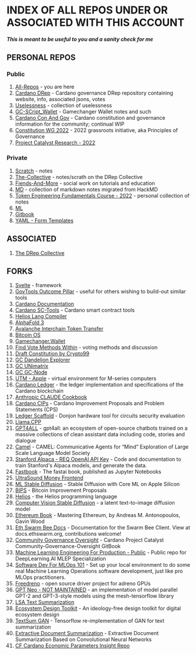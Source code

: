 # INDEX OF ALL REPOS UNDER OR ASSOCIATED WITH THIS ACCOUNT
##### This is meant to be useful to you and a sanity check for me

## PERSONAL REPOS
### Public
1. [All-Repos](https://github.com/st8tikratio/all-repos) - you are here
2. [Cardano DRep](https://github.com/st8tikratio/cardano_DRep) - Cardano governance DRep repository containing website, info, associated jsons, votes
3. [Uselessness](https://github.com/st8tikratio/Uselessness) - collection of uselessness
4. [GC-SCript_Wallet](https://github.com/st8tikratio/gc-script-wallet) - Gamechanger Wallet notes and such
5. [Cardano Con And Gov](https://github.com/st8tikratio/Cardano_Con_and_Gov) - Cardano constitution and governance information for the community; continual WIP
6. [Constitution WG 2022](https://github.com/st8tikratio/Constitution_WG_2022) - 2022 grassroots initiative, aka Principles of Governance
7. [Project Catalyst Research - 2022](https://github.com/st8tikratio/catalyst_research_2022)


### Private
1. [Scratch](https://github.com/st8tikratio/scratch) - notes
2. [The-Collective](https://github.com/st8tikratio/the-collective) - notes/scrath on the DRep Collective
3. [Fiends-And-More](https://github.com/st8tikratio/fiends-and-more) - social work on tutorials and education
4. [MD](https://github.com/st8tikratio/md) - collection of markdown notes migrated from HackMD
5. [Token Engineering Fundamentals Course - 2022](https://github.com/st8tikratio/TE_fundamentals_course_2022) - personal collection of notes
6. [ML](https://github.com/st8tikratio/ML)
7. [Gitbook](https://github.com/st8tikratio/gitbook)
8. [YAML - Form Templates](https://github.com/st8tikratio/yaml)

## ASSOCIATED
1. [The DRep Collective](https://github.com/DRep-Collective/.github/blob/main/profile/README.md)

## FORKS
1. [Svelte](https://github.com/st8tikratio/svelte) - framework
2. [GovTools Outcome Pillar](https://github.com/st8tikratio/govtool-outcomes-pillar) - useful for others wishing to build-out similar tools
3. [Cardano Documentation](https://github.com/st8tikratio/cardano-documentation)
4. [Cardano SC-Tools](https://github.com/st8tikratio/cardano-sc-tools) - Cardano smart contract tools
5. [Helios Lang Compiler](https://github.com/st8tikratio/Helios_Lang_compiler)
6. [AlphaFold 3](https://github.com/st8tikratio/alphafold3)
7. [Avalanche Interchain Token Transfer](https://github.com/st8tikratio/avalanche-interchain-token-transfer)
8. [Bitcoin OS](https://github.com/st8tikratio/bitcoinOS)
9. [Gamechanger.Wallet](https://github.com/st8tikratio/GC_gamechanger.wallet)
10. [Find Vote Methods Within](https://github.com/st8tikratio/find_vote_methods_within--bternarytau.github.io) - voting methods and discussion
11. [Draft Constitution by Crypto99](https://github.com/st8tikratio/draft-constitution_Crypto2099)
12. [GC Dandelion Explorer](https://github.com/st8tikratio/GC_dandelion-explorer)
13. [GC UNimatrix](https://github.com/st8tikratio/GC_unimatrix)
14. [GC GC-Node](https://github.com/st8tikratio/GC_gc_node)
15. [UTM - Apple](https://github.com/st8tikratio/UTM_Apple) - virtual environment for M-series computers
16. [Cardano Ledger](https://github.com/st8tikratio/cardano-ledger) - the ledger implementation and specifications of the Cardano blockchain
17. [Anthropic CLAUDE Cookbook](https://github.com/st8tikratio/anthropic-CLAUDE-cookbook)
18. [Cardano CIPs](https://github.com/st8tikratio/Cardano_CIPs) - Cardano Improvement Proposals and Problem Statements (CPS)
19. [Ledger Scaffold](https://github.com/st8tikratio/ledger_scaffold) - Donjon hardware tool for circuits security evaluation
20. [Llama.CPP](https://github.com/st8tikratio/llama.cpp)
21. [GPT4ALL](https://github.com/st8tikratio/gpt4all) - gpt4all: an ecosystem of open-source chatbots trained on a massive collections of clean assistant data including code, stories and dialogue
22. [Camel](https://github.com/st8tikratio/camel) - CAMEL: Communicative Agents for “Mind” Exploration of Large Scale Language Model Society
23. [Stanford Alpaca - REQ OpenAI API Key](https://github.com/st8tikratio/stanford_alpaca--REQ--OpenAI_key) - Code and documentation to train Stanford's Alpaca models, and generate the data.
24. [Fastbook](https://github.com/st8tikratio/fastbook) - The fastai book, published as Jupyter Notebooks
25. [UltraSound Money Frontend](https://github.com/st8tikratio/ultra_sound_money_frontend)
26. [ML Stable Diffusion](https://github.com/st8tikratio/ml-stable-diffusion) - Stable Diffusion with Core ML on Apple Silicon
27. [BIPS](https://github.com/st8tikratio/bips) - Bitcoin Improvement Proposals
28. [Helios](https://github.com/st8tikratio/helios) - the Helios programming language
29. [Computer Vision Stable Diffusion](https://github.com/st8tikratio/compvis-stable-diffusion) - a latent text-to-image diffusion model
30. [Ethereum Book](https://github.com/st8tikratio/ethereumbook) - Mastering Ethereum, by Andreas M. Antonopoulos, Gavin Wood
31. [Eth Swarm Bee Docs](https://github.com/st8tikratio/eth-swarm-bee-docs) - Documentation for the Swarm Bee Client. View at docs.ethswarm.org, contributions welcome!
32. [Community Governance Oversight](https://github.com/st8tikratio/Community-Governance-Oversight) - Cardano Project Catalyst Community-Governance-Oversight GitBook
33. [Machine Learning Engineering For Production - Public](https://github.com/st8tikratio/machine-learning-engineering-for-production-public) - Public repo for DeepLearning.AI MLEP Specialization
34. [Software Dev For MLOps 101](https://github.com/st8tikratio/software-dev-for-mlops-101) - Set up your local environment to do some real Machine Learning Operations software development, just like pro MLOps practitioners.
35. [Freedreno](https://github.com/st8tikratio/freedreno) - open source driver project for adreno GPUs
36. [GPT Neo - NOT MAINTAINED](https://github.com/st8tikratio/gpt-neo--Not_Maintained) - an implementation of model parallel GPT-2 and GPT-3-style models using the mesh-tensorflow library
37. [LSA Text Summarization](https://github.com/st8tikratio/LSA-Text-Summarization)
38. [Ecosystem Design Toolkit](https://github.com/st8tikratio/ecosystem-design-toolkit) - An ideology-free design toolkit for digital ecosystem design
39. [TextSum GAN](https://github.com/st8tikratio/textsum-gan) - Tensorflow re-implementation of GAN for text summarization
40. [Extractive Document Summarization](https://github.com/st8tikratio/extractive-document-summarization) - Extractive Document Summarization Based on Convolutional Neural Networks
41. [CF Cardano Economic Parameters Insight Repo](https://github.com/st8tikratio/cf-cardano-econ-params)





